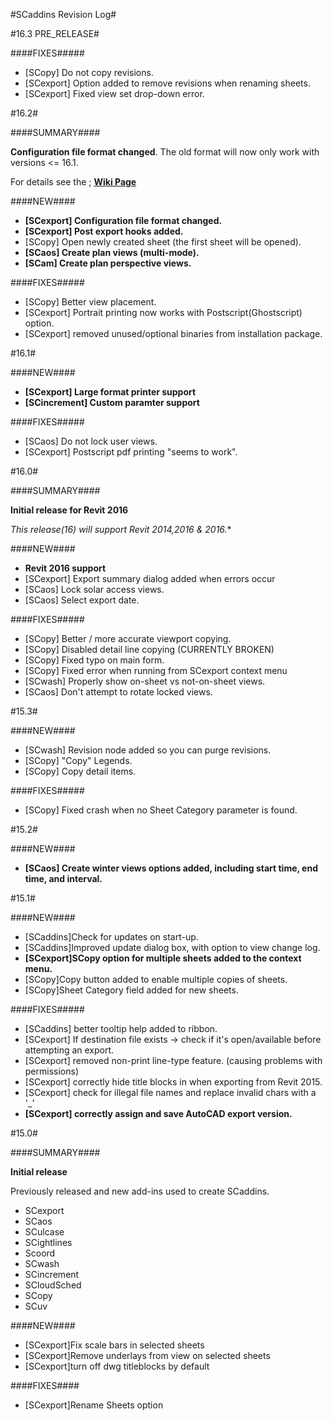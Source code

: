 #SCaddins Revision Log#

#16.3 PRE_RELEASE#

####FIXES#####

- [SCopy] Do not copy revisions.
- [SCexport] Option added to remove revisions when renaming sheets.
- [SCexport] Fixed view set drop-down error.

#16.2#

####SUMMARY####

**Configuration file format changed**. The old format will now only work with versions <= 16.1.

For details see the ; [**Wiki Page**](https://bitbucket.org/anicholas/scaddins/wiki/SCexport)


####NEW####

- **[SCexport] Configuration file format changed.**
- **[SCexport] Post export hooks added.**
- [SCopy] Open newly created sheet (the first sheet will be opened).
- **[SCaos] Create plan views (multi-mode).**
- **[SCam] Create plan perspective views.**

####FIXES#####

- [SCopy] Better view placement.
- [SCexport] Portrait printing now works with Postscript(Ghostscript) option.
- [SCexport] removed unused/optional binaries from installation package.

#16.1#

####NEW####

- **[SCexport] Large format printer support**
- **[SCincrement] Custom paramter support**

####FIXES#####

- [SCaos] Do not lock user views. 
- [SCexport] Postscript pdf printing "seems to work".

#16.0#

####SUMMARY####

**Initial release for Revit 2016**

**This release(16*) will support Revit 2014,2016 & 2016.**

####NEW####

- **Revit 2016 support**
- [SCexport] Export summary dialog added when errors occur
- [SCaos] Lock solar access views.
- [SCaos] Select export date.

####FIXES#####

- [SCopy] Better / more accurate viewport copying. 
- [SCopy] Disabled detail line copying (CURRENTLY BROKEN)
- [SCopy] Fixed typo on main form. 
- [SCopy] Fixed error when running from SCexport context menu
- [SCwash] Properly show on-sheet vs not-on-sheet views.
- [SCaos] Don't attempt to rotate locked views.

#15.3#

####NEW####

- [SCwash] Revision node added so you can purge revisions.
- [SCopy] "Copy" Legends.
- [SCopy] Copy detail items.

####FIXES#####

- [SCopy] Fixed crash when no Sheet Category parameter is found.

#15.2#

####NEW####

- **[SCaos] Create winter views options added, including start time, end time, and interval.**

#15.1#

####NEW####

- [SCaddins]Check for updates on start-up.
- [SCaddins]Improved update dialog box, with option to view change log.
- **[SCexport]SCopy option for multiple sheets added to the context menu.**
- [SCopy]Copy button added to enable multiple copies of sheets. 
- [SCopy]Sheet Category field added for new sheets. 

####FIXES#####

- [SCaddins] better tooltip help added to ribbon.
- [SCexport] If destination file exists -> check if it's open/available before attempting an export.
- [SCexport] removed non-print line-type feature. (causing problems with permissions)
- [SCexport] correctly hide title blocks in when exporting from Revit 2015.
- [SCexport] check for illegal file names and replace invalid chars with a '_'
- **[SCexport] correctly assign and save AutoCAD export version.**

#15.0#

####SUMMARY####

**Initial release**

Previously released and new add-ins used to create SCaddins.

- SCexport
- SCaos
- SCulcase
- SCightlines
- Scoord
- SCwash
- SCincrement
- SCloudSched
- SCopy
- SCuv
	
####NEW####

 - [SCexport]Fix scale bars in selected sheets
 - [SCexport]Remove underlays from view on selected sheets
 - [SCexport]turn off dwg titleblocks by default

####FIXES####

 - [SCexport]Rename Sheets option
